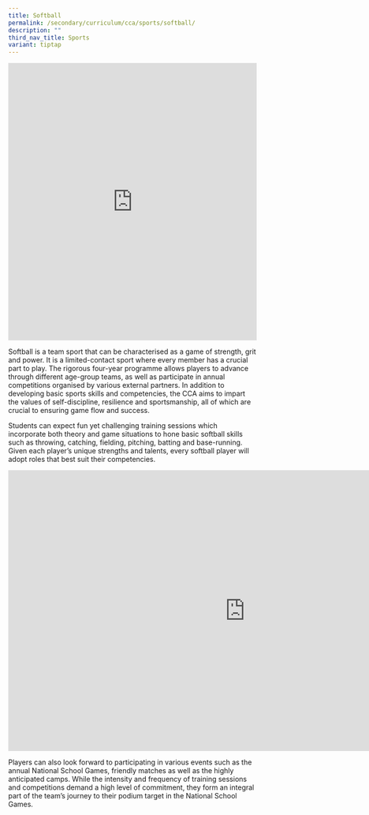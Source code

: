 ```yaml
---
title: Softball
permalink: /secondary/curriculum/cca/sports/softball/
description: ""
third_nav_title: Sports
variant: tiptap
---
```

<div class="iframe-wrapper">
<iframe height="562" width="100%" allowfullscreen="true" frameborder="0" src="https://www.youtube.com/embed/pIdJzPNH9yo?si=sRdufrCSWQwlTKoU"></iframe>
</div>
<p>Softball is a team sport that can be characterised as a game of strength,
grit and power. It is a limited-contact sport where every member has a
crucial part to play. The rigorous four-year programme allows players to
advance through different age-group teams, as well as participate in annual
competitions organised by various external partners. In addition to developing
basic sports skills and competencies, the CCA aims to impart the values
of self-discipline, resilience and sportsmanship, all of which are crucial
to ensuring game flow and success.</p>
<p>Students can expect fun yet challenging training sessions which incorporate
both theory and game situations to hone basic softball skills such as throwing,
catching, fielding, pitching, batting and base-running. Given each player’s
unique strengths and talents, every softball player will adopt roles that
best suit their competencies.</p>
<div class="iframe-wrapper">
<iframe height="569" width="960" allowfullscreen="true" frameborder="0" src="https://docs.google.com/presentation/d/e/2PACX-1vTOLjo1h6QnRVazOwTKkzH0CAYxWvdW7w8VsHpmZ7K5FOaB9exPJ_-CrgiO5gJgspNPnNb-TXnDIq1_/embed?start=false&amp;loop=false&amp;delayms=3000"></iframe>
</div>
<p>Players can also look forward to participating in various events such
as the annual National School Games, friendly matches as well as the highly
anticipated camps. While the intensity and frequency of training sessions
and competitions demand a high level of commitment, they form an integral
part of the team’s journey to their podium target in the National School
Games.</p>